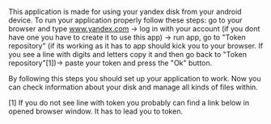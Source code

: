 This application is made for using your yandex disk from your android device.
To run your application properly follow these steps:
	go to your browser and type www.yandex.com ->
	log in with your account (if you dont have one you have to create it to use this app) ->
	run app, go to "Token repository" (if its working as it has to app should kick you to your browser. If you see a line with digits and letters copy it and then go back to "Token repository"[1])->
	paste your token and press the "Ok" button.

By following this steps you should set up your application to work. Now you can check information about your disk and manage all kinds of files within.

[1] If you do not see line with token you probably can find a link below in opened browser window. It has to lead you to token.
